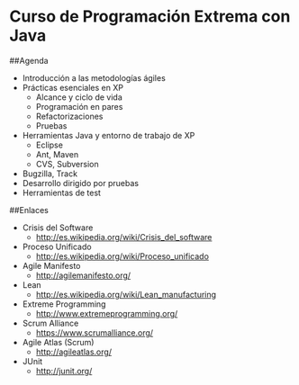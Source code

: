 Curso de Programación Extrema con Java
======================================

##Agenda

- Introducción a las metodologías ágiles
- Prácticas esenciales en XP
	- Alcance y ciclo de vida
	- Programación en pares
	- Refactorizaciones
	- Pruebas  
- Herramientas Java y entorno de trabajo de XP
	- Eclipse
	- Ant, Maven
	- CVS, Subversion
- Bugzilla, Track
- Desarrollo dirigido por pruebas
- Herramientas de test  

##Enlaces

- Crisis del Software
	- http://es.wikipedia.org/wiki/Crisis_del_software
- Proceso Unificado
	- http://es.wikipedia.org/wiki/Proceso_unificado
- Agile Manifesto
	- http://agilemanifesto.org/
- Lean
	- http://es.wikipedia.org/wiki/Lean_manufacturing
- Extreme Programming
	- http://www.extremeprogramming.org/
- Scrum Alliance
	- https://www.scrumalliance.org/
- Agile Atlas (Scrum)
	- http://agileatlas.org/
- JUnit
	- http://junit.org/
